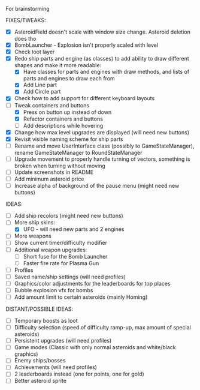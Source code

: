 For brainstorming

FIXES/TWEAKS:
- [x] AsteroidField doesn't scale with window size change. Asteroid deletion does tho
- [x] BombLauncher - Explosion isn't properly scaled with level
- [x] Check loot layer
- [x] Redo ship parts and engine (as classes) to add ability to draw different shapes and make it more readable:
    - [x] Have classes for parts and engines with draw methods, and lists of parts and engines to draw each from
    - [x] Add Line part
    - [x] Add Circle part
- [x] Check how to add support for different keyboard layouts
- [ ] Tweak containers and buttons
    - [x] Press on button up instead of down
    - [x] Refactor containers and buttons
    - [ ] Add descriptions while hovering
- [x] Change how max level upgrades are displayed (will need new buttons)
- [x] Revisit visible naming scheme for ship parts
- [ ] Rename and move UserInterface class (possibly to GameStateManager), rename GameStateManager to RoundStateManager
- [ ] Upgrade movement to properly handle turning of vectors, something is broken when turning without moving
- [ ] Update screenshots in README
- [ ] Add minimum asteroid price
- [ ] Increase alpha of background of the pause menu (might need new buttons)

IDEAS:
- [ ] Add ship recolors (might need new buttons)
- [ ] More ship skins:
    - [x] UFO - will need new parts and 2 engines
- [ ] More weapons
- [ ] Show current timer/difficulty modifier
- [ ] Additional weapon upgrades:
    - [ ] Short fuse for the Bomb Launcher
    - [ ] Faster fire rate for Plasma Gun
- [ ] Profiles
- [ ] Saved name/ship settings (will need profiles)
- [ ] Graphics/color adjustments for the leaderboards for top places
- [ ] Bubble explosion vfx for bombs
- [ ] Add amount limit to certain asteroids (mainly Homing)

DISTANT/POSSIBLE IDEAS:
- [ ] Temporary boosts as loot
- [ ] Difficulty selection (speed of difficulty ramp-up, max amount of special asteroids)
- [ ] Persistent upgrades (will need profiles)
- [ ] Game modes (Classic with only normal asteroids and white/black graphics)
- [ ] Enemy ships/bosses
- [ ] Achievements (will need profiles)
- [ ] 2 leaderboards instead (one for points, one for gold)
- [ ] Better asteroid sprite
